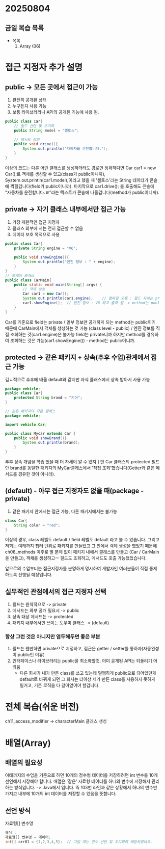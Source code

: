 # 20250804

## 금일 복습 목록
- 목록
    1. Array (06)


# 접근 지정자 추가 설명
## public -> 모든 곳에서 접근이 가능
1. 완전히 공개된 상태
2. 누구든지 사용 가능
3. 보통 라이브러리나 API의 공개된 기능에 사용 됨.
```java
public class Car{
    // 필드 선언 및 초기화
    public String model = "셀토스";
            
    // 메서드 정의
    public void drive(){
        System.out.println("자동차를 운전합니다.");
    }
}
```
이상의 코드는 다른 어떤 클래스를 생성하더라도 경로만 정확하다면 Car car1 = new Car();로
객체를 생성할 수 있고(class가 public이니까), System.out.println(car1.model);이라고 했을 때
'셀토스'라는 String 데이터가 콘솔에 찍힐겁니다(field가 public이니까). 마지막으로 car1.drive();
를 호출해도 콘솔에 "자동차를 운전합니다.ㄹ"라는 텍스트가 콘솔에 나올겁니다(method가 public이니까).

## private -> 자기 클래스 내부에서만 접근 가능
1. 가장 제한적인 접근 지정자
2. 클래스 외부에 서는 전혀 접근할 수 없음
3. 데이터 보호 목적으로 사용
```java
public class Car{
    private String engine = "V6";
    
    public void showEngine(){
        System.out.println("엔진 정보 : " + engine);
    }
}
// 별개의 클래스
public class CarMain{
    public static void main(String[] args) {
        // 객체 생성
        Car car1 = new Car();
        System.out.println(car1.engine);    // 컴파일 오류 : 필드 자체는 private
        car1.showEngine();  // 엔진 정보 : V6 라고 출력 됨 -> method는 public이기 때문에
    }
}
```
Car를 기준으로 field는 private / 일부 정보만 공개하게 되는 method는 public이기 때문에
CarMain에서 객체를 생성하는 것 가능 (class level - public) / 
엔진 정보를 직접 조회하는 것(car1.engine)은 불가능 field는 private니까
하지만 method를 경유하여 조회하는 것은 가능(car1.showEngine()) - method는 public이니까.

## protected -> 같은 패키지 + 상속(추후 수업)관계에서 접근 가능
깁ㄴ적으로 추후에 배울 default와 같지만 자식 클래스에서 상속 받아서 사용 가능
```java
package vehicle;
public class Car{
    protected String brand = "기아";
}

// 같은 패키지의 다른 클래스
package vehicle;

import vehicle.Car;

public class Mycar extends Car {
    public void showBrand(){
        System.out.println(brand);
    }
}
```
추후 상속 개념을 학습 했을 때 더 자세이 알 수 있지ㅣ만 Car 클래스의 protected 필드만
brand를 동일한 패키지의  MyCar클래스에서 '직접 조회'했습니다(Getter와 같은 메서드를 경유한 것이 아니라).

## (default) - 아무 접근 지정자도 없을 때(package - private)
1. 같은 패키지 안에서는 접근 가능, 다른 패키지에서는 불가능
```java
class Car{
    String color = "red";
}
```
이상의 경우, class 레벨도 default / field 레벨도 default 라고 볼 수 있습니다.
그리고 저희는 여태까지 챕터 단위로 패키지를 만들었고 그 안에서 객체 생성을 했었기 때문에
ch08_methods 이후로 별 문제 없이 패키지 내에서 클래스를 만들고
(Car / CarMain을 만들고), 객체를 생성하고ㅡ 필드도 조회허고, 메서드도 호출 가능했었습니다.

앞으로의 수업부터는 접근지정자를 분명하게 명시하여 개발자인 여러분들이 직접 통제하도록 진행될 예정입니다.

## 실무적인 관점에서의 접근 지정자 선택
1. 필드는 원칙적으로 -> private
2. 메서드는 외부 공개 필요시 -> public
3. 상속 대상 메서드는 -> protected
4. 패키지 내부에서만 쓰이는 도우미 클래스 -> (default)


### 항상 그런 것은 아니지만 염두해두면 좋은 부분
1. 필드는 웬만하면 private으로 지정하고, 접근은 getter / setter를 통하자(자동완성이 public인 이유)
2. 인터페이스나 라이브러리는 public을 최소화할것. 이미 공개된 API는 되돌리기 어려움
    - 다른 회사가 내가 만든 class를 쓰고 있는데 멀쩡하게 public으로 되어있던게 default로 바뀌게 되면
        그 회사는 더이상 제가 만든 class를 사용하지 못하게 될거고, 기존 로직을 다 갈아엎어야 할겁니다.

# 전체 복습(쉬운 버전)
ch11_access_modifier -> characterMain 클래스 생성

# 배열(Array)
## 배열의 필요성
여태까지의 수업을 기준으로 하면 10개의 정수형 데이터를 저장하려면 int 변수를 10개 선언해서 저장해야 합니다.
배열은 '같은' 자료형 데이터를 하나의 변수에 저장해서 관리하는 방식입니다. -> Java에서 입니다.
즉 103번 라인과 같은 상황에서 하나의 변수만 가지고 내부에 10개의 int 데이터를 저장할 수 있음을 뜻합니다.

## 선언 방식
자료형[] 변수명
```java
형식 : 
자료형[] 변수명 = 데이터;
int[] arr01 = {1,2,3,4,5};  // 그럼 얘는 변수 선언 및 초기화에 해당하겠네요.

```


